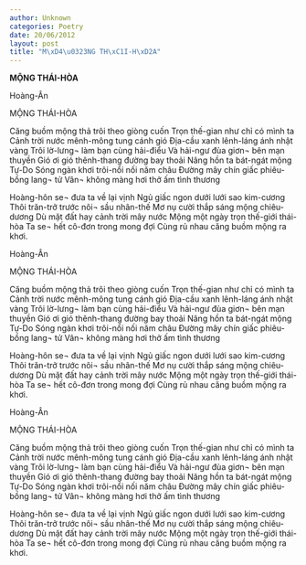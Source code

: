 ```yaml
---
author: Unknown
categories: Poetry
date: 20/06/2012
layout: post
title: "M\xD4\u0323NG TH\xC1I-H\xD2A"
---
```


**MỘNG THÁI-HÒA**

Hoàng-Ân

MỘNG THÁI-HÒA


Căng buồm mộng thả trôi theo giòng cuốn
Trọn thế-gian như chỉ có mình ta
Cảnh trời nước mênh-mông tung cánh gió
Địa-cầu xanh lênh-láng ánh nhật vàng
Trôi lờ-lưng¬ làm bạn cùng hải-điểu
Và hải-ngư đùa giơn¬ bên mạn thuyền
Gió ơi gió thênh-thang đường bay thoải
Nâng hồn ta bát-ngát mộng Tự-Do
Sóng ngàn khơi trôi-nổi nối năm châu
Đường mây chín giấc phiêu-bồng lang¬ tử
Vân¬ không màng hơi thở ấm tình thương

Hoàng-hôn se¬ đưa ta về lại vịnh
Ngủ giấc ngon dưới lưới sao kim-cương
Thôi trăn-trở trước nôi¬ sầu nhân-thế
Mơ nụ cười thắp sáng mộng chiêu-dương
Dù mặt đất hay cảnh trời mây nước
Mộng một ngày trọn thế-giới thái-hòa
Ta se¬ hết cô-đơn trong mong đợi
Cùng rủ nhau căng buồm mộng ra khơi.

Hoàng-Ân

MỘNG THÁI-HÒA


Căng buồm mộng thả trôi theo giòng cuốn
Trọn thế-gian như chỉ có mình ta
Cảnh trời nước mênh-mông tung cánh gió
Địa-cầu xanh lênh-láng ánh nhật vàng
Trôi lờ-lưng¬ làm bạn cùng hải-điểu
Và hải-ngư đùa giơn¬ bên mạn thuyền
Gió ơi gió thênh-thang đường bay thoải
Nâng hồn ta bát-ngát mộng Tự-Do
Sóng ngàn khơi trôi-nổi nối năm châu
Đường mây chín giấc phiêu-bồng lang¬ tử
Vân¬ không màng hơi thở ấm tình thương

Hoàng-hôn se¬ đưa ta về lại vịnh
Ngủ giấc ngon dưới lưới sao kim-cương
Thôi trăn-trở trước nôi¬ sầu nhân-thế
Mơ nụ cười thắp sáng mộng chiêu-dương
Dù mặt đất hay cảnh trời mây nước
Mộng một ngày trọn thế-giới thái-hòa
Ta se¬ hết cô-đơn trong mong đợi
Cùng rủ nhau căng buồm mộng ra khơi.

Hoàng-Ân

MỘNG THÁI-HÒA


Căng buồm mộng thả trôi theo giòng cuốn
Trọn thế-gian như chỉ có mình ta
Cảnh trời nước mênh-mông tung cánh gió
Địa-cầu xanh lênh-láng ánh nhật vàng
Trôi lờ-lưng¬ làm bạn cùng hải-điểu
Và hải-ngư đùa giơn¬ bên mạn thuyền
Gió ơi gió thênh-thang đường bay thoải
Nâng hồn ta bát-ngát mộng Tự-Do
Sóng ngàn khơi trôi-nổi nối năm châu
Đường mây chín giấc phiêu-bồng lang¬ tử
Vân¬ không màng hơi thở ấm tình thương

Hoàng-hôn se¬ đưa ta về lại vịnh
Ngủ giấc ngon dưới lưới sao kim-cương
Thôi trăn-trở trước nôi¬ sầu nhân-thế
Mơ nụ cười thắp sáng mộng chiêu-dương
Dù mặt đất hay cảnh trời mây nước
Mộng một ngày trọn thế-giới thái-hòa
Ta se¬ hết cô-đơn trong mong đợi
Cùng rủ nhau căng buồm mộng ra khơi.
